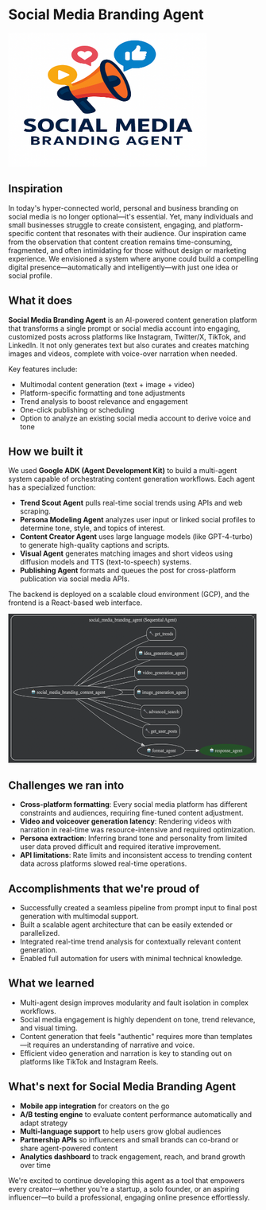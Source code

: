 
# Social Media Branding Agent

   <img src="../../images/logo.png" alt="Agent Structure" width="400" height="270">

## Inspiration

In today's hyper-connected world, personal and business branding on social media is no longer optional—it's essential. Yet, many individuals and small businesses struggle to create consistent, engaging, and platform-specific content that resonates with their audience. Our inspiration came from the observation that content creation remains time-consuming, fragmented, and often intimidating for those without design or marketing experience. We envisioned a system where anyone could build a compelling digital presence—automatically and intelligently—with just one idea or social profile.

## What it does

**Social Media Branding Agent** is an AI-powered content generation platform that transforms a single prompt or social media account into engaging, customized posts across platforms like Instagram, Twitter/X, TikTok, and LinkedIn. It not only generates text but also curates and creates matching images and videos, complete with voice-over narration when needed.

Key features include:
- Multimodal content generation (text + image + video)
- Platform-specific formatting and tone adjustments
- Trend analysis to boost relevance and engagement
- One-click publishing or scheduling
- Option to analyze an existing social media account to derive voice and tone

## How we built it

We used **Google ADK (Agent Development Kit)** to build a multi-agent system capable of orchestrating content generation workflows. Each agent has a specialized function:
- **Trend Scout Agent** pulls real-time social trends using APIs and web scraping.
- **Persona Modeling Agent** analyzes user input or linked social profiles to determine tone, style, and topics of interest.
- **Content Creator Agent** uses large language models (like GPT-4-turbo) to generate high-quality captions and scripts.
- **Visual Agent** generates matching images and short videos using diffusion models and TTS (text-to-speech) systems.
- **Publishing Agent** formats and queues the post for cross-platform publication via social media APIs.

The backend is deployed on a scalable cloud environment (GCP), and the frontend is a React-based web interface.

   <img src="../../images/agent_structure.png" alt="Agent Structure" width="500" height="300">

## Challenges we ran into

- **Cross-platform formatting**: Every social media platform has different constraints and audiences, requiring fine-tuned content adjustment.
- **Video and voiceover generation latency**: Rendering videos with narration in real-time was resource-intensive and required optimization.
- **Persona extraction**: Inferring brand tone and personality from limited user data proved difficult and required iterative improvement.
- **API limitations**: Rate limits and inconsistent access to trending content data across platforms slowed real-time operations.

## Accomplishments that we're proud of

- Successfully created a seamless pipeline from prompt input to final post generation with multimodal support.
- Built a scalable agent architecture that can be easily extended or parallelized.
- Integrated real-time trend analysis for contextually relevant content generation.
- Enabled full automation for users with minimal technical knowledge.

## What we learned

- Multi-agent design improves modularity and fault isolation in complex workflows.
- Social media engagement is highly dependent on tone, trend relevance, and visual timing.
- Content generation that feels "authentic" requires more than templates—it requires an understanding of narrative and voice.
- Efficient video generation and narration is key to standing out on platforms like TikTok and Instagram Reels.

## What's next for Social Media Branding Agent

- **Mobile app integration** for creators on the go
- **A/B testing engine** to evaluate content performance automatically and adapt strategy
- **Multi-language support** to help users grow global audiences
- **Partnership APIs** so influencers and small brands can co-brand or share agent-powered content
- **Analytics dashboard** to track engagement, reach, and brand growth over time

We're excited to continue developing this agent as a tool that empowers every creator—whether you're a startup, a solo founder, or an aspiring influencer—to build a professional, engaging online presence effortlessly.
